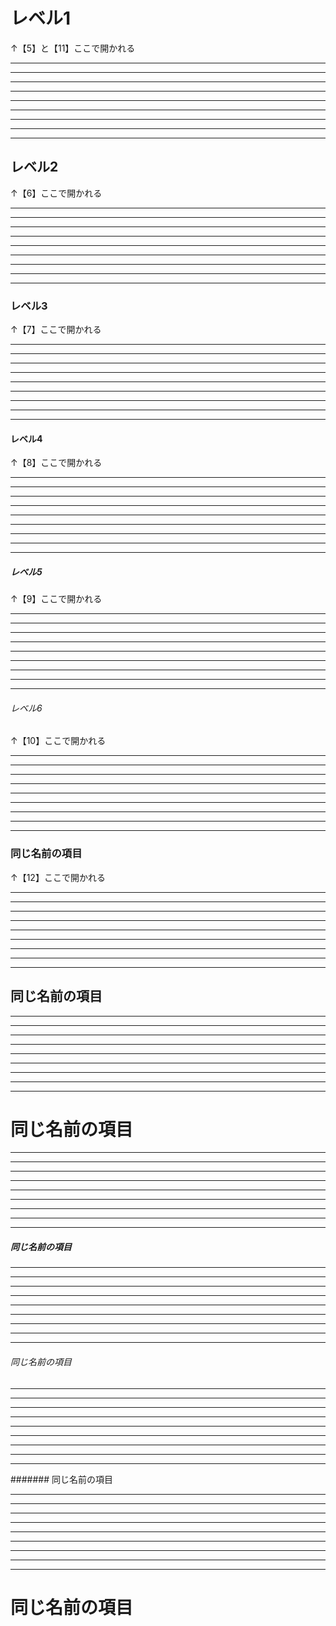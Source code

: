 # レベル1
↑【5】と【11】ここで開かれる

----- 
----- 
----- 
----- 
----- 
----- 
----- 
----- 
----- 
## レベル2
↑【6】ここで開かれる

----- 
----- 
----- 
----- 
----- 
----- 
----- 
----- 
----- 
### レベル3
↑【7】ここで開かれる

----- 
----- 
----- 
----- 
----- 
----- 
----- 
----- 
----- 
#### レベル4
↑【8】ここで開かれる

----- 
----- 
----- 
----- 
----- 
----- 
----- 
----- 
----- 
##### レベル5
↑【9】ここで開かれる

----- 
----- 
----- 
----- 
----- 
----- 
----- 
----- 
----- 
###### レベル6
↑【10】ここで開かれる

----- 
----- 
----- 
----- 
----- 
----- 
----- 
----- 
----- 
### 同じ名前の項目
↑【12】ここで開かれる

----- 
----- 
----- 
----- 
----- 
----- 
----- 
----- 
----- 
## 同じ名前の項目

----- 
----- 
----- 
----- 
----- 
----- 
----- 
----- 
----- 
# 同じ名前の項目

----- 
----- 
----- 
----- 
----- 
----- 
----- 
----- 
----- 
##### 同じ名前の項目

----- 
----- 
----- 
----- 
----- 
----- 
----- 
----- 
----- 
###### 同じ名前の項目

----- 
----- 
----- 
----- 
----- 
----- 
----- 
----- 
----- 
####### 同じ名前の項目

----- 
----- 
----- 
----- 
----- 
----- 
----- 
----- 
----- 
# 同じ名前の項目
